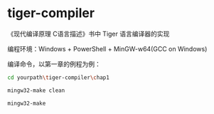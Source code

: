 # tiger-compiler
《现代编译原理 C语言描述》书中 Tiger 语言编译器的实现

编程环境：Windows + PowerShell + MinGW-w64(GCC on Windows)

编译命令，以第一章的例程为例：
```sh
cd yourpath\tiger-compiler\chap1

mingw32-make clean

mingw32-make
```
